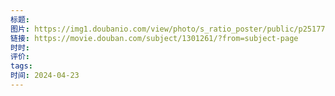 ```yaml
---
标题: 
图片: https://img1.doubanio.com/view/photo/s_ratio_poster/public/p2517715880.webp
链接: https://movie.douban.com/subject/1301261/?from=subject-page
时时: 
评价: 
tags: 
时间: 2024-04-23
---
```


